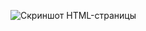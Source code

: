 ![Скриншот HTML-страницы](https://github.com/kulakovsa215705/ZB-PI21-2-Kulakov-Web/blob/main/3%20%D0%A1SS%20%2B%20bootstrap/1.PNG)
